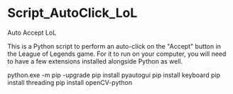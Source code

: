 # Script_AutoClick_LoL
Auto Accept LoL

This is a Python script to perform an auto-click on the "Accept" button in the League of Legends game. For it to run on your computer, you will need to have a few extensions installed alongside Python as well.

python.exe -m pip -upgrade
pip install pyautogui
pip install keyboard
pip install threading
pip install openCV-python
